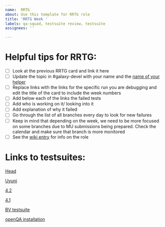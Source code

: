 ```yaml
---
name:  RRTG
about: Use this template for RRTG role
title: 'RRTG Week '
labels: qa-squad, testsuite review, testsuite
assignees: ''

---
```


# Helpful tips for RRTG:
- [ ] Look at the previous RRTG card and link it here
- [ ] Update the topic in #galaxy-devel with your name and the [name of your helper](https://trello.com/c/PyagRara)
- [ ] Replace links with the links for the specific run you are debugging and edit the title of the card to include the week numbers
- [ ] Add below each of the links the failed tests
- [ ] Add who is working on it/ looking into it
- [ ] Add explanation of why it failed
- [ ] Go through the list of all branches every day to look for new failures
- [ ] Keep in mind that depending on the week, we need to be more focused on
some branches due to MU submissions being prepared. Check the calendar and make
sure that branch is more monitored
- [ ] See the [wiki entry](https://github.com/SUSE/spacewalk/wiki/The-Round-Robin-Testsuite-Geeko) for info on the role

# Links to testsuites:

[Head](https://ci.suse.de/view/Manager/view/Manager-Head/job/manager-Head-cucumber-NUE/)


[Uyuni](https://ci.suse.de/view/Manager/view/Uyuni/job/uyuni-master-cucumber-NUE/)


[4.2](https://ci.suse.de/view/Manager/view/Manager-4.2/job/manager-4.2-dev-acceptance-tests-NUE/)


[4.1](https://ci.suse.de/view/Manager/view/Manager-4.1/job/manager-4.1-cucumber-PRV/)


[BV testsuite](https://ci.suse.de/view/Manager/view/Manager-qa/job/manager-4.2-qa-beta-build-validation/)


[openQA installation](https://ci.suse.de/view/Manager/view/Manager-qa/job/manager-4.2-qa-openqa-installation/)
